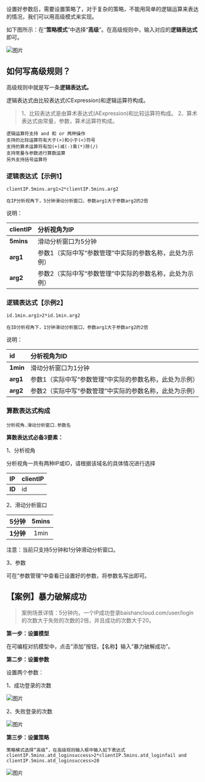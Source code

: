 设置好参数后，需要设置策略了，对于复杂的策略，不能用简单的逻辑运算来表达的情况，我们可以用高级模式来实现。

如下图所示：在“**策略模式**”中选择“**高级**”。在高级规则中，输入对应的**逻辑表达式**即可。

![图片](https://uploader.shimo.im/f/v7Rb9qbGNAMPB0f6.png!thumbnail)

## 如何写高级规则？
高级规则中就是写一条**逻辑表达式。**

逻辑表达式由比较表达式(CExpression)和逻辑运算符构成。

>1、比较表达式是由算术表达式(AExpression)和比较运算符构成。
>2、算术表达式由常量，参数，算术运算符构成。
```
逻辑运算符支持 and 和 or 两种操作
支持的比较运算符有大于(>)和小于(<)符号
支持的算术运算符有加(+)减(-)乘(*)除(/)
支持常量与参数进行算数运算
另外支持括号运算符
```
### 逻辑表达式【示例1】
```
clientIP.5mins.arg1>2*clientIP.5mins.arg2

在IP分析视角下，5分钟滑动分析窗口，参数arg1大于参数arg2的2倍
```
说明：

| **clientIP**   | 分析视角为IP   | 
|:----|:----|
| **5mins**   | 滑动分析窗口为5分钟   | 
| **arg1**   | 参数1（实际中写“参数管理”中实际的参数名称，此处为示例）   | 
| **arg2**   | 参数2（实际中写“参数管理”中实际的参数名称，此处为示例）   | 

### 逻辑表达式【示例2】
```
id.1min.arg1>2*id.1min.arg2

在ID分析视角下，1分钟滑动分析窗口，参数arg1大于参数arg2的2倍
```
说明：

| **id**   | 分析视角为ID    | 
|:----|:----|
| **1min**   | 滑动分析窗口为1分钟   | 
| **arg1**   | 参数1（实际中写“参数管理”中实际的参数名称，此处为示例）   | 
| **arg2**   | 参数2（实际中写“参数管理”中实际的参数名称，此处为示例）   | 

### 算数表达式构成
```
分析视角.滑动分析窗口.参数名
```
**算数表达式必备3要素：**

1、分析视角

分析视角一共有两种IP或ID，请根据该域名的具体情况进行选择

| **IP**   | clientIP   | 
|:----|:----|
| **ID**   | id   | 

2、滑动分析窗口

| **5分钟**   | 5mins | 
|:----|:----:|
| **1分钟**   | 1min | 

注意：当前只支持5分钟和1分钟滑动分析窗口。

3、参数

可在“参数管理”中查看已设置好的参数，将参数名写出即可。

## 【案例】暴力破解成功
>案例场景详情：5分钟内，一个IP成功登录baishancloud.com/user/login的次数大于失败的次数的2倍，并且成功的次数大于20。

**第一步：设置模型**

在可编程对抗模型中，点击“添加”按钮，【名称】输入“暴力破解成功”。

**第二步：设置参数**

设置两个参数： 

1、成功登录的次数

![图片](https://uploader.shimo.im/f/8kFp7wuFYMUl6JT1.png!thumbnail)

2、失败登录的次数

![图片](https://uploader.shimo.im/f/IakxGtAJwPYXfoUB.png!thumbnail)

**第三步：设置策略**

```
策略模式选择“高级”，在高级规则输入框中输入如下表达式
clientIP.5mins.atd_loginsuccess>2*clientIP.5mins.atd_loginfail and clientIP.5mins.atd_loginsuccess>20
```
![图片](https://uploader.shimo.im/f/piQRZtXPec4MSn95.png!thumbnail)

